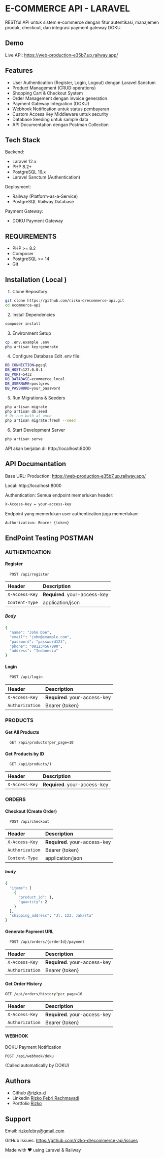 
# E-COMMERCE API - LARAVEL

RESTful API untuk sistem e-commerce dengan fitur autentikasi, manajemen produk, checkout, dan integrasi payment gateway DOKU.



## Demo

Live API: https://web-production-e35b7.up.railway.app/


## Features

- User Authentication (Register, Login, Logout) dengan Laravel Sanctum
- Product Management (CRUD operations)
- Shopping Cart & Checkout System
- Order Management dengan invoice generation
- Payment Gateway Integration (DOKU)
- Webhook Notification untuk status pembayaran
- Custom Access Key Middleware untuk security
- Database Seeding untuk sample data
- API Documentation dengan Postman Collection
## Tech Stack

Backend:
- Laravel 12.x
- PHP 8.2+
- PostgreSQL 16.x
- Laravel Sanctum (Authentication)

Deployment:
- Railway (Platform-as-a-Service)
- PostgreSQL Railway Database

Payment Gateway:
- DOKU Payment Gateway


## REQUIREMENTS

- PHP >= 8.2
- Composer
- PostgreSQL >= 14
- Git
## Installation ( Local )

1. Clone Repository

```bash
git clone https://github.com/rizko-d/ecommerce-api.git
cd ecommerce-api
```

2. Install Dependencies
```bash
composer install
```

3. Environment Setup
```bash
cp .env.example .env
php artisan key:generate
```
4. Configure Database
Edit .env file:

```bash
DB_CONNECTION=pgsql
DB_HOST=127.0.0.1
DB_PORT=5432
DB_DATABASE=ecommerce_local
DB_USERNAME=postgres
DB_PASSWORD=your_password
```

5. Run Migrations & Seeders
```bash
php artisan migrate
php artisan db:seed
# Or run both at once
php artisan migrate:fresh --seed
```
6. Start Development Server
```bash
php artisan serve
```
API akan berjalan di: http://localhost:8000
## API Documentation

Base URL:
Production: https://web-production-e35b7.up.railway.app/

Local: http://localhost:8000

Authentication:
Semua endpoint memerlukan header:
```bash
X-Access-Key = your-access-key
```
Endpoint yang memerlukan user authentication juga memerlukan:
```bash
Authorization: Bearer {token}
```
## EndPoint Testing POSTMAN

### AUTHENTICATION
#### Register
```http
  POST /api/register
```

| Header |  Description                |
| :-------- |  :------------------------- |
| `X-Access-Key` | **Required**. your-access-key | 
`Content-Type`  | application/json

##### Body 
```bash 
{
  "name": "John Doe",
  "email": "john@example.com",
  "password": "password123",
  "phone": "081234567890",
  "address": "Indonesia"
}
```

#### Login

```bash
  POST /api/login
```

| Header |  Description                       |
| :-------- |  :-------------------------------- |
|  `X-Access-Key`      |  **Required**. your-access-key |
`Authorization` | Bearer {token}

### PRODUCTS
#### Get All Products
```bash
  GET /api/products?per_page=10
```
#### Get Products by ID 
```bash
  GET /api/products/1
```

| Header |  Description                |
| :-------- |  :------------------------- |
| `X-Access-Key` | **Required**. your-access-key | 

### ORDERS
#### Checkout (Create Order)
```bash
  POST /api/checkout
```
| Header |  Description                       |
| :-------- |  :-------------------------------- |
|  `X-Access-Key`      |  **Required**. your-access-key |
`Authorization` | Bearer {token}
`Content-Type`  | application/json

##### body 
```bash
{
  "items": [
    {
      "product_id": 1,
      "quantity": 2
    }
  ],
  "shipping_address": "Jl. 123, Jakarta"
}
```

#### Generate Payment URL
```bash
  POST /api/orders/{orderId}/payment
```

| Header |  Description                       |
| :-------- |  :-------------------------------- |
|  `X-Access-Key`      |  **Required**. your-access-key |
`Authorization` | Bearer {token}

#### Get Order History
```bash
GET /api/orders/history?per_page=10
```
| Header |  Description                       |
| :-------- |  :-------------------------------- |
|  `X-Access-Key`      |  **Required**. your-access-key |
`Authorization` | Bearer {token}

#### WEBHOOK
DOKU Payment Notification
```bash
POST /api/webhook/doku
```
(Called automatically by DOKU)


## Authors

- Github [@rizko-d](https://www.github.com/rizko-d)
- Linkedin [Rizko Febri Rachmayadi](https://www.linkedin.com/in/rizkofebri/)
- Portfolio [Rizko](https://www.linkedin.com/in/rizkofebri/)



## Support

Email: rizkofebry@gmail.com 

GitHub Issues: https://github.com/rizko-d/ecommerce-api/issues

Made with ❤️ using Laravel & Railway

